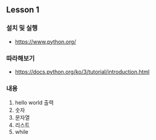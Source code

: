 ## Lesson 1


### 설치 및 실행
* https://www.python.org/

### 따라해보기
  * https://docs.python.org/ko/3/tutorial/introduction.html

### 내용
1. hello world 출력
1. 숫자
1. 문자열
1. 리스트
1. while

